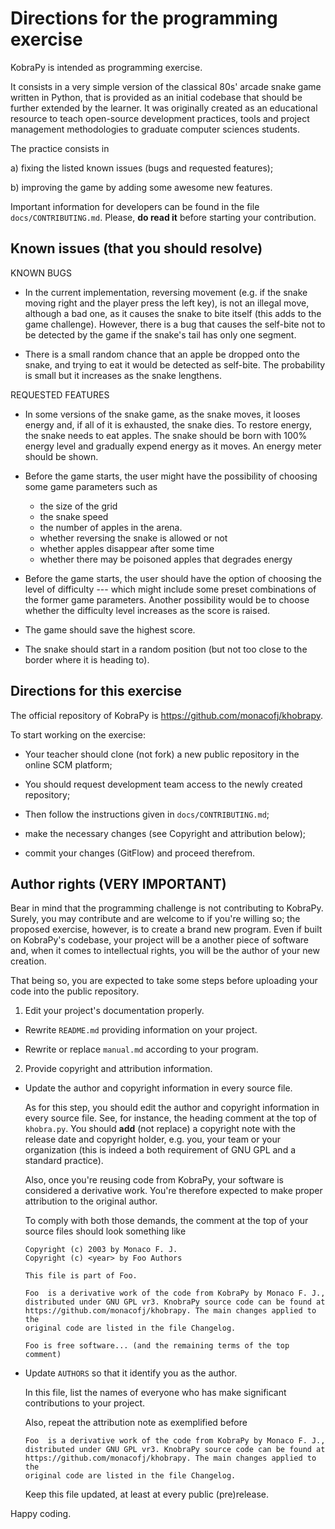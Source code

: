
 Directions for the programming exercise
 =======================================
 
 KobraPy is intended as programming exercise.

 It consists in a very simple version of the classical 80s' arcade snake game
 written in Python, that is provided as an initial codebase that should be 
 further extended by the learner. It was originally created as an educational
 resource to teach open-source development practices, tools and project
 management methodologies to graduate computer sciences students.

   The practice consists in

   a) fixing the listed known issues (bugs and requested features);
   
   b) improving the game by adding some awesome new features.

 Important information for developers can be found in the file
 `docs/CONTRIBUTING.md`. Please, **do read it** before starting your
 contribution.

 Known issues (that you should resolve)
 --------------------------------------

 KNOWN BUGS

 * In the current implementation, reversing movement (e.g. if the snake moving
   right and the player press the left key), is not an illegal move, although
   a bad one, as it causes the snake to bite itself (this adds to the game
   challenge). However, there is a bug that causes the self-bite not to be
   detected by the game if the snake's tail has only one segment.

 * There is a small random chance that an apple be dropped onto the snake, and
   trying to eat it would be detected as self-bite. The probability is small
   but it increases as the snake lengthens.  

 REQUESTED FEATURES

 * In some versions of the snake game, as the snake moves, it looses energy
   and, if all of it is exhausted, the snake dies. To restore energy, the
   snake needs to eat apples. The snake should be born with 100% energy level
   and gradually expend energy as it moves. An energy meter should be shown.

 * Before the game starts, the user might have the possibility of choosing
   some game parameters such as

	  * the size of the grid
	  * the snake speed
   	  * the number of apples in the arena. 
	  * whether reversing the snake is allowed or not
	  * whether apples disappear after some time
	  * whether there may be poisoned apples that degrades energy

 * Before the game starts, the user should have the option of choosing
   the level of difficulty --- which might include some preset combinations
   of the former game parameters. Another possibility would be to choose
   whether the difficulty level increases as the score is raised.

 * The game should save the highest score.
  
 * The snake should start in a random position (but not too close to the
   border where it is heading to).

 Directions for this exercise
 ------------------------------

 The official repository of KobraPy is https://github.com/monacofj/khobrapy.

 To start working on the exercise:

 * Your teacher should clone (not fork) a new public repository in the online SCM platform;

 * You should request development team access to the newly created repository;

 * Then follow the instructions given in `docs/CONTRIBUTING.md`;

 * make the necessary changes (see Copyright and attribution below);

 * commit your changes (GitFlow) and proceed therefrom.

 Author rights **(VERY IMPORTANT)**
 -------------------------------

 Bear in mind that the programming challenge is not contributing to KobraPy.
 Surely, you may contribute and are welcome to if you're willing so; the
 proposed exercise, however, is to create a brand new program. Even if built
 on KobraPy's codebase, your project will be a another piece of software and,
 when it comes to intellectual rights, you will be the author of your new
 creation. 

 That being so, you are expected to take some steps before uploading your code
 into the public repository.


 1) Edit your project's documentation properly.
 
   * Rewrite `README.md` providing information on your project.

   * Rewrite or replace `manual.md` according to your program.

 2) Provide copyright and attribution information.
   
   * Update the author and copyright information in every source file.

     As for this step, you should edit the author and copyright information
     in every source file. See, for instance, the heading comment at the
     top of `khobra.py`. You should **add** (not replace) a copyright note
     with the release date and copyright holder, e.g. you, your team or your
     organization (this is indeed a both requirement of GNU GPL and a standard
     practice). 

     Also, once you're reusing code from KobraPy, your software is considered
     a derivative work. You're therefore expected to make proper attribution
     to the original author.

     To comply with both those demands, the comment at the top of your source
     files should look something like 

     ```
     Copyright (c) 2003 by Monaco F. J. 
     Copyright (c) <year> by Foo Authors

     This file is part of Foo.

     Foo  is a derivative work of the code from KobraPy by Monaco F. J.,
     distributed under GNU GPL vr3. KnobraPy source code can be found at
     https://github.com/monacofj/khobrapy. The main changes applied to the
     original code are listed in the file Changelog.

     Foo is free software... (and the remaining terms of the top comment)
      ```
       
   * Update `AUTHORS` so that it identify you as the author.

     In this file, list the names of everyone who has make significant
     contributions to your project. 

     Also, repeat the attribution note as exemplified before

     ```
     Foo  is a derivative work of the code from KobraPy by Monaco F. J.,
     distributed under GNU GPL vr3. KnobraPy source code can be found at
     https://github.com/monacofj/khobrapy. The main changes applied to the
     original code are listed in the file Changelog.
     ```

     Keep this file updated, at least at every public (pre)release.



Happy coding.
